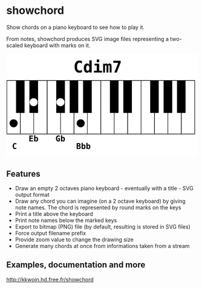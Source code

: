 # showchord
Show chords on a piano keyboard to see how to play it.

From notes, showchord produces SVG image files representing a two-scaled keyboard with marks on it.

![zm_2_5_Cdim7_0.svg](docs/source/_static/examples/zm_2_5_Cdim7_0.svg)

## Features

  * Draw an empty 2 octaves piano keyboard - eventually with a title - SVG output format
  * Draw any chord you can imagine (on a 2 octave keyboard) by giving note names. The chord is represented by round marks on the keys
  * Print a title above the keyboard
  * Print note names below the marked keys
  * Export to bitmap (PNG) file (by default, resulting is stored in SVG files)
  * Force output filename prefix
  * Provide zoom value to change the drawing size
  * Generate many chords at once from informations taken from a stream

## Examples, documentation and more

http://kkwoin.hd.free.fr/showchord

